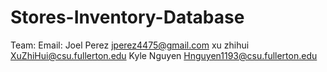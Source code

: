 # Stores-Inventory-Database
Team:                   Email:
      Joel Perez              jperez4475@gmail.com
      xu zhihui               XuZhiHui@csu.fullerton.edu
      Kyle Nguyen             Hnguyen1193@csu.fullerton.edu
